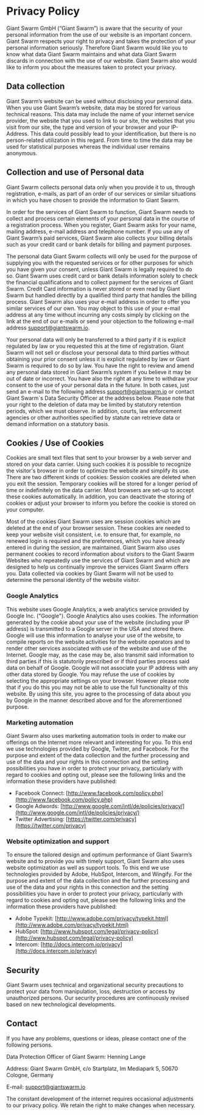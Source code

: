 # Privacy Policy

Giant Swarm GmbH (“Giant Swarm”) is aware that the security of your personal information from the use of our website is an important concern. Giant Swarm respects your right to privacy and takes the protection of your personal information seriously. Therefore Giant Swarm would like you to know what data Giant Swarm maintains and what data Giant Swarm discards in connection with the use of our website. Giant Swarm also would like to inform you about the measures taken to protect your privacy.

## Data collection

Giant Swarm’s website can be used without disclosing your personal data. When you use Giant Swarm’s website, data may be stored for various technical reasons. This data may include the name of your internet service provider, the website that you used to link to our site, the websites that you visit from our site, the type and version of your browser and your IP-Address. This data could possibly lead to your identification, but there is no person-related utilization in this regard. From time to time the data may be used for statistical purposes whereas the individual user remains anonymous.

## Collection and use of Personal data

Giant Swarm collects personal data only when you provide it to us, through registration, e-mails, as part of an order of our services or similar situations in which you have chosen to provide the information to Giant Swarm.

In order for the services of Giant Swarm to function, Giant Swarm needs to collect and process certain elements of your personal data in the course of a registration process. When you register, Giant Swarm asks for your name, mailing address, e-mail address and telephone number. If you use any of Giant Swarm’s paid services, Giant Swarm also collects your billing details such as your credit card or bank details for billing and payment purposes.

The personal data Giant Swarm collects will only be used for the purpose of supplying you with the requested services or for other purposes for which you have given your consent, unless Giant Swarm is legally required to do so. Giant Swarm uses credit card or bank details information solely to check the financial qualifications and to collect payment for the services of Giant Swarm. Credit Card information is never stored or even read by Giant Swarm but handled directly by a qualified third party that handles the billing process. Giant Swarm also uses your e-mail address in order to offer you similar services of our own. You may object to this use of your e-mail address at any time without incurring any costs simply by clicking on the link at the end of our e-mails or send your objection to the following e-mail address [support@giantswarm.io](mailto:support@giantswarm.io).

Your personal data will only be transferred to a third party if it is explicit regulated by law or you requested this at the time of registration. Giant Swarm will not sell or disclose your personal data to third parties without obtaining your prior consent unless it is explicit regulated by law or Giant Swarm is required to do so by law.
You have the right to review and amend any personal data stored in Giant Swarm’s system if you believe it may be out of date or incorrect. You have also the right at any time to withdraw your consent to the use of your personal data in the future. In both cases, just send an e-mail to the following address [support@giantswarm.io](mailto:support@giantswarm.io) or contact Giant Swarm`s Data Security Officer at the address below. Please note that your right to the deletion of data may be limited by statutory retention periods, which we must observe. In addition, courts, law enforcement agencies or other authorities specified by statute can retrieve data or demand information on a statutory basis.

## Cookies / Use of Cookies

Cookies are small text files that sent to your browser by a web server and stored on your data carrier. Using such cookies it is possible to recognize the visitor's browser in order to optimize the website and simplify its use. There are two different kinds of cookies: Session cookies are deleted when you exit the session. Temporary cookies will be stored for a longer period of time or indefinitely on the data carrier. Most browsers are set-up to accept these cookies automatically. In addition, you can deactivate the storing of cookies or adjust your browser to inform you before the cookie is stored on your computer.

Most of the cookies Giant Swarm uses are session cookies which are deleted at the end of your browser session. These cookies are needed to keep your website visit consistent, i.e. to ensure that, for example, no renewed login is required and the preferences, which you have already entered in during the session, are maintained. Giant Swarm also uses permanent cookies to record information about visitors to the Giant Swarm Websites who repeatedly use the services of Giant Swarm and which are designed to help us continually improve the services Giant Swarm offers you. Data collected via cookies by Giant Swarm will not be used to determine the personal identity of the website visitor.

### Google Analytics

This website uses Google Analytics, a web analytics service provided by Google Inc. ("Google"). Google Analytics also uses cookies. The information generated by the cookie about your use of the website (including your IP address) is transmitted to a Google server in the USA and stored there. Google will use this information to analyse your use of the website, to compile reports on the website activities for the website operators and to render other services associated with use of the website and use of the Internet. Google may, as the case may be, also transmit said information to third parties if this is statutorily prescribed or if third parties process said data on behalf of Google. Google will not associate your IP address with any other data stored by Google. You may refuse the use of cookies by selecting the appropriate settings on your browser. However please note that if you do this you may not be able to use the full functionality of this website. By using this site, you agree to the processing of data about you by Google in the manner described above and for the aforementioned purpose.

### Marketing automation

Giant Swarm also uses marketing automation tools in order to make our offerings on the Internet more relevant and interesting for you. To this end we use technologies provided by Google, Twitter, and Facebook. For the purpose and extent of the data collection and the further processing and use of the data and your rights in this connection and the setting possibilities you have in order to protect your privacy, particularly with regard to cookies and opting out, please see the following links and the information these providers have published:

* Facebook Connect: [http://www.facebook.com/policy.php](http://www.facebook.com/policy.php)
* Google Adwords: [http://www.google.com/intl/de/policies/privacy/](http://www.google.com/intl/de/policies/privacy/)
* Twitter Advertising: [https://twitter.com/privacy](https://twitter.com/privacy)

### Website optimization and support

To ensure the tailored design and optimum performance of Giant Swarm’s website and to provide you with timely support, Giant Swarm also uses website optimization as well as support tools. To this end we use technologies provided by Adobe, HubSpot, Intercom, and Wingify. For the purpose and extent of the data collection and the further processing and use of the data and your rights in this connection and the setting possibilities you have in order to protect your privacy, particularly with regard to cookies and opting out, please see the following links and the information these providers have published:

* Adobe Typekit: [http://www.adobe.com/privacy/typekit.html](http://www.adobe.com/privacy/typekit.html)
* HubSpot: [http://www.hubspot.com/legal/privacy-policy](http://www.hubspot.com/legal/privacy-policy)
* Intercom: [http://docs.intercom.io/privacy](http://docs.intercom.io/privacy)

## Security

Giant Swarm uses technical and organizational security precautions to protect your data from manipulation, loss, destruction or access by unauthorized persons. Our security procedures are continuously revised based on new technological developments.

## Contact

If you have any problems, questions or ideas, please contact one of the following persons.

Data Protection Officer of Giant Swarm: Henning Lange

Address: Giant Swarm GmbH, c/o Startplatz, Im Mediapark 5, 50670 Cologne, Germany

E-mail: [support@giantswarm.io](mailto:support@giantswarm.io)

The constant development of the internet requires occasional adjustments to our privacy policy. We retain the right to make changes when necessary.
